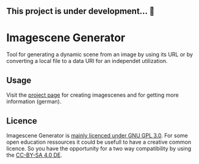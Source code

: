 ## This project is under development... 📣

# Imagescene Generator

Tool for generating a dynamic scene from an image by using its URL or by converting a local file to a data URI for an independet utilization.

## Usage

Visit the [project page](https://trmsc.github.io/imagescene-generator/) for creating imagescenes and for getting more information (german).

## Licence

Imagescene Generator is [mainly licenced under GNU GPL 3.0](LICENSE). For some open education ressources it could be usefull to have a creative common licence. So you have the opportunity for a two way compatibility by using the [CC-BY-SA 4.0 DE](https://creativecommons.org/licenses/by-sa/4.0/deed.de).